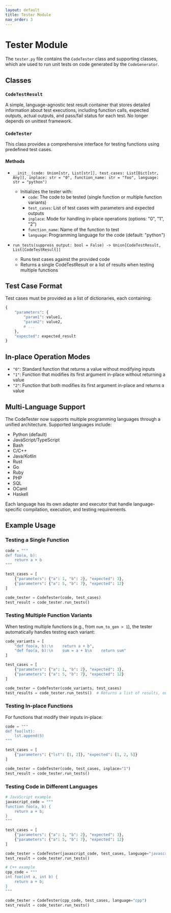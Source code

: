 ```yaml
---
layout: default
title: Tester Module
nav_order: 3
---
```


# Tester Module

The `tester.py` file contains the `CodeTester` class and supporting classes, which are used to run unit tests on code generated by the `CodeGenerator`.

## Classes

### `CodeTestResult`

A simple, language-agnostic test result container that stores detailed information about test executions, including function calls, expected outputs, actual outputs, and pass/fail status for each test. No longer depends on unittest framework.

### `CodeTester`

This class provides a comprehensive interface for testing functions using predefined test cases.

#### Methods

- `__init__(code: Union[str, List[str]], test_cases: List[Dict[str, Any]], inplace: str = "0", function_name: str = "foo", language: str = "python")`
  - Initializes the tester with:
    - `code`: The code to be tested (single function or multiple function variants)
    - `test_cases`: List of test cases with parameters and expected outputs
    - `inplace`: Mode for handling in-place operations (options: "0", "1", "2")
    - `function_name`: Name of the function to test
    - `language`: Programming language for the code (default: "python")
  
- `run_tests(suppress_output: bool = False) -> Union[CodeTestResult, List[CodeTestResult]]`
  - Runs test cases against the provided code
  - Returns a single CodeTestResult or a list of results when testing multiple functions

## Test Case Format

Test cases must be provided as a list of dictionaries, each containing:

```python
{
    "parameters": {
        "param1": value1,
        "param2": value2,
        # ...
    },
    "expected": expected_result
}
```

## In-place Operation Modes

- `"0"`: Standard function that returns a value without modifying inputs
- `"1"`: Function that modifies its first argument in-place without returning a value
- `"2"`: Function that both modifies its first argument in-place and returns a value

## Multi-Language Support

The CodeTester now supports multiple programming languages through a unified architecture. Supported languages include:

- Python (default)
- JavaScript/TypeScript  
- Bash
- C/C++
- Java/Kotlin
- Rust
- Go
- Ruby
- PHP
- SQL
- OCaml
- Haskell

Each language has its own adapter and executor that handle language-specific compilation, execution, and testing requirements.

## Example Usage

### Testing a Single Function

```python
code = """
def foo(a, b):
    return a + b
"""

test_cases = [
    {"parameters": {"a": 1, "b": 2}, "expected": 3},
    {"parameters": {"a": 5, "b": 7}, "expected": 12}
]

code_tester = CodeTester(code, test_cases)
test_result = code_tester.run_tests()
```

### Testing Multiple Function Variants

When testing multiple functions (e.g., from `num_to_gen > 1`), the tester automatically handles testing each variant:

```python
code_variants = [
    "def foo(a, b):\n    return a + b",
    "def foo(a, b):\n    sum = a + b\n    return sum"
]

test_cases = [
    {"parameters": {"a": 1, "b": 2}, "expected": 3},
    {"parameters": {"a": 5, "b": 7}, "expected": 12}
]

code_tester = CodeTester(code_variants, test_cases)
test_results = code_tester.run_tests()  # Returns a list of results, one per variant
```

### Testing In-place Functions

For functions that modify their inputs in-place:

```python
code = """
def foo(lst):
    lst.append(5)
"""

test_cases = [
    {"parameters": {"lst": [1, 2]}, "expected": [1, 2, 5]}
]

code_tester = CodeTester(code, test_cases, inplace="1")
test_result = code_tester.run_tests()
```

### Testing Code in Different Languages

```python
# JavaScript example
javascript_code = """
function foo(a, b) {
    return a + b;
}
"""

test_cases = [
    {"parameters": {"a": 1, "b": 2}, "expected": 3},
    {"parameters": {"a": 5, "b": 7}, "expected": 12}
]

code_tester = CodeTester(javascript_code, test_cases, language="javascript")
test_result = code_tester.run_tests()
```

```python
# C++ example  
cpp_code = """
int foo(int a, int b) {
    return a + b;
}
"""

code_tester = CodeTester(cpp_code, test_cases, language="cpp")
test_result = code_tester.run_tests()
```
